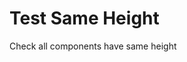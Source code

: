 # Test Same Height

Check all components have same height

<TestSameHeight/>

<script setup>
import TestSameHeight from './TestSameHeight.vue'
</script>
